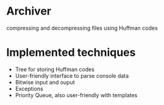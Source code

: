 # Archiver

compressing and decompressing files using Huffman codes

# Implemented techniques
- Tree for storing Huffman codes
- User-friendly interface to parse console data
- Bitwise input and ouput
- Exceptions 
- Priority Queue, also user-friendly with templates


